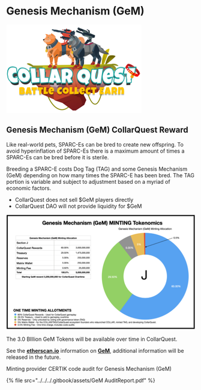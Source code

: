 # Genesis Mechanism (GeM)

![CollarQuest a Metaverse Play2Earn Ecosystem](../../../.gitbook/assets/CQ-Title.png)

## Genesis Mechanism (GeM) **CollarQuest Reward**

Like real-world pets, SPARC-Es can be bred to create new offspring. To avoid hyperinflation of SPARC-Es there is a maximum amount of times a SPARC-Es can be bred before it is sterile.

Breeding a SPARC-E costs Dog Tag (TAG) and some Genesis Mechanism (GeM) depending on how many times the SPARC-E has been bred. The TAG portion is variable and subject to adjustment based on a myriad of economic factors.

* CollarQuest does not sell $GeM players directly
* CollarQuest DAO will not provide liquidity for $GeM

![](../../../.gitbook/assets/GeM-Minting.png)

The 3.0 BIllion GeM Tokens will be available over time in CollarQuest.

See the [**etherscan.io**](https://etherscan.io/token/0xebc27d9bd8ac268934784dcdf1eaa10dfaf97a9f) information on [**GeM**](https://etherscan.io/token/0xebc27d9bd8ac268934784dcdf1eaa10dfaf97a9f), additional information will be released in the future.

Minting provider CERTIK code audit for Genesis Mechanism (GeM)

{% file src="../../../.gitbook/assets/GeM AuditReport.pdf" %}
